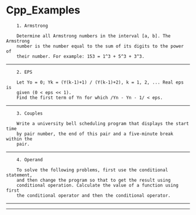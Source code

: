 # Cpp_Examples

        1. Armstrong

        Determine all Armstrong numbers in the interval [a, b]. The Armstrong 
        number is the number equal to the sum of its digits to the power of 
        their number. For example: 153 = 1^3 + 5^3 + 3^3.
***

        2. EPS

        Let Yo = 0; Yk = (Y(k-1)+1) / (Y(k-1)+2), k = 1, 2, ... Real eps is 
        given (0 < eps << 1).
        Find the first term of Yn for which /Yn - Yn - 1/ < eps.
***

        3. Couples

        Write a university bell scheduling program that displays the start time 
        by pair number, the end of this pair and a five-minute break within the
        pair.
***

        4. Operand

        To solve the following problems, first use the conditional statement, 
        and then change the program so that to get the result using 
        conditional operation. Calculate the value of a function using first 
        the conditional operator and then the conditional operator. 
***
--------------------------------------------------------------------------------
